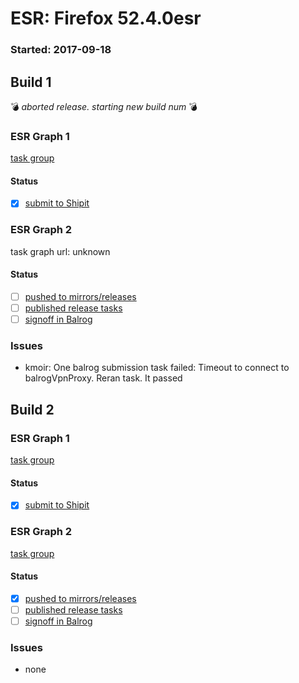 # ESR: Firefox 52.4.0esr

### Started: 2017-09-18

## Build 1
:bomb: _aborted release. starting new build num_ :bomb:

### ESR Graph 1
[task group](https://tools.taskcluster.net/push-inspector/#/NemwCxNsT2-K4XFSq5udqw)

#### Status
- [x] [submit to Shipit](https://wiki.mozilla.org/Release:Release_Automation_on_Mercurial:Starting_a_Release#Submit_to_Ship_It)

### ESR Graph 2
task graph url: unknown

#### Status
- [ ] [pushed to mirrors/releases](../how-tos/relpro.md#2-push-to-releases-dir-mirrors)
- [ ] [published release tasks](../how-tos/relpro.md#4-publish-release)
- [ ] [signoff in Balrog](../how-tos/relpro.md#3-signoffs)

### Issues
- kmoir: One balrog submission task failed: Timeout to connect to balrogVpnProxy. Reran task. It passed
## Build 2

### ESR Graph 1
[task group](https://tools.taskcluster.net/push-inspector/#/LwJWA19xT_i67CDtSL8KRw)

#### Status
- [x] [submit to Shipit](https://wiki.mozilla.org/Release:Release_Automation_on_Mercurial:Starting_a_Release#Submit_to_Ship_It)

### ESR Graph 2
[task group](https://tools.taskcluster.net/push-inspector/#/SnKnTav4TkqxHUf6jcRF8Q)

#### Status
- [x] [pushed to mirrors/releases](../how-tos/relpro.md#2-push-to-releases-dir-mirrors)
- [ ] [published release tasks](../how-tos/relpro.md#4-publish-release)
- [ ] [signoff in Balrog](../how-tos/relpro.md#3-signoffs)

### Issues
- none

